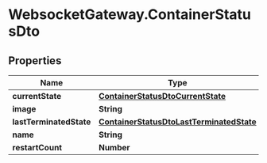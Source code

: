 # WebsocketGateway.ContainerStatusDto

## Properties

Name | Type | Description | Notes
------------ | ------------- | ------------- | -------------
**currentState** | [**ContainerStatusDtoCurrentState**](ContainerStatusDtoCurrentState.md) |  | [optional] 
**image** | **String** |  | 
**lastTerminatedState** | [**ContainerStatusDtoLastTerminatedState**](ContainerStatusDtoLastTerminatedState.md) |  | [optional] 
**name** | **String** |  | 
**restartCount** | **Number** |  | 


